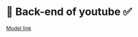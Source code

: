 # 🎯 Back-end of youtube ✅

[Model link](https://app.eraser.io/workspace/fxzTkwGqMxY9i3EmCHYS?origin=share&elements=kMKb4FQ69AyEwkN_ya45kQ)
